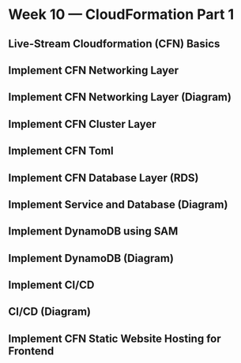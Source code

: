 # Week 10 — CloudFormation Part 1
## Live-Stream Cloudformation (CFN) Basics
## Implement CFN Networking Layer
## Implement CFN Networking Layer (Diagram)
## Implement CFN Cluster Layer
## Implement CFN Toml
## Implement CFN Database Layer (RDS)
## Implement Service and Database (Diagram)
## Implement DynamoDB using SAM
## Implement DynamoDB (Diagram)
## Implement CI/CD
## CI/CD (Diagram)
## Implement CFN Static Website Hosting for Frontend
